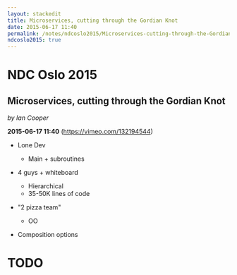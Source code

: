 ```yaml
---
layout: stackedit
title: Microservices, cutting through the Gordian Knot
date: 2015-06-17 11:40
permalink: /notes/ndcoslo2015/Microservices-cutting-through-the-Gordian-Knot.html
ndcoslo2015: true
---
```


# NDC Oslo 2015

## Microservices, cutting through the Gordian Knot
*by Ian Cooper*

**2015-06-17 11:40** (https://vimeo.com/132194544)

* Lone Dev
	* Main + subroutines

* 4 guys +  whiteboard
	* Hierarchical
	* 35-50K lines of code

* "2 pizza team"
	* OO

* Composition options
# TODO